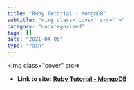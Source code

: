 ```yaml
---
title: "Ruby Tutorial - MongoDB"
subtitle: "<img class='cover' src=''>"
category: "uncategorized"
tags: []
date: "2021-04-06"
type: "rain"
---
```

<img class="cover" src=>


* **Link to site:** **[Ruby Tutorial - MongoDB](http://www.mongodb.org/display/DOCS/Ruby+Tutorial)**